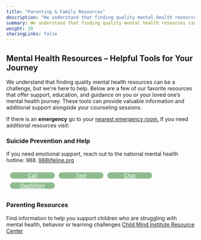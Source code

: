```yaml
---
title: "Parenting & Family Resources"
description: "We understand that finding quality mental health resources can be a challenge, but we're here to help."
summary: We understand that finding quality mental health resources can be a challenge, but we're here to help.
weight: 20
sharingLinks: false
---
```


## Mental Health Resources – Helpful Tools for Your Journey

We understand that finding quality mental health resources can be a challenge, but we're here to help. Below are a few of our favorite resources that offer support, education, and guidance on you or your loved one’s mental health journey. These tools can provide valuable information and additional support alongside your counseling sessions.

If there is an **emergency** go to your [nearest emergency room.](maps://maps.google.com/maps/dir/query=emergency+room+near+me) If you need additional resources visit:

### Suicide Prevention and Help
If you need emotional support, reach out to the national mental health hotline: 988.
[988lifeline.org](https://988lifeline.org)

<div style="display:flex; padding: 10px; justify-content: flex-start; flex-wrap: wrap;
  white-space: normal; gap: 10px;">

<div style="width:120px; background-color: #8FBC8F; border-radius: 25px; text-align:center">
<i class="fa-solid fa-phone-volume" style="color:white;"></i> <a href="tel:988" style="color:white" style="color:white">Call</a>
</div style="text-align:center">
<div style="width:120px; background-color: #8FBC8F; border-radius: 25px; text-align:center">
<i class="fa-solid fa-message" style="color:white;"></i> <a href="sms:988" style="color:white" style="color:white">Text</a>
</div>
<div style="width:120px; background-color: #8FBC8F; border-radius: 25px; text-align:center">
<i class="fa-solid fa-comments" style="color:white;"></i> <a href="https://chat.988lifeline.org" style="color:white">Chat</a>
</div>
<div style="width:120px; background-color: #8FBC8F; border-radius: 25px; text-align:center">
<i class="fa-solid fa-hands-asl-interpreting" style="color:white;"></i> <a href="https://988lifeline.org/deaf-hard-of-hearing-hearing-loss/" style="color:white">Deaf/HoH</a>
</div>

</div>

### Parenting Resources
Find information to help you support children who are struggling with mental health, behavior or learning challenges
[Child Mind Institute Resource Center](https://childmind.org/resources)
